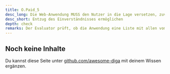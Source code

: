 ```yaml
---
title: O.Paid_5
desc_long: Die Web-Anwendung MUSS den Nutzer in die Lage versetzen, zuvor erteilte Einverständnisse zurückzuziehen.
desc_short: Entzug des Einverständnisses ermöglichen
depth: check
remarks: Der Evaluator prüft, ob die Anwendung eine Liste mit allen vom Nutzer gegebenen Einverständniserklärungen anzeigt und diese nachträglich geändert werden kann.
---
```


## Noch keine Inhalte

Du kannst diese Seite unter [github.com/awesome-diga](https://github.com/awesome-diga/tr-faq) mit deinem Wissen ergänzen.
